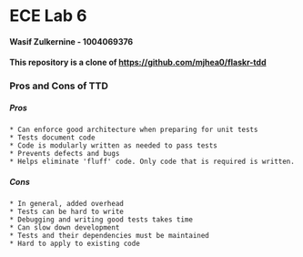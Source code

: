 # ECE Lab 6 
#### Wasif Zulkernine  - 1004069376
#### This repository is a clone of https://github.com/mjhea0/flaskr-tdd

### Pros and Cons of TTD
##### Pros
	* Can enforce good architecture when preparing for unit tests
	* Tests document code
	* Code is modularly written as needed to pass tests 
	* Prevents defects and bugs
	* Helps eliminate 'fluff' code. Only code that is required is written. 
##### Cons  
	* In general, added overhead
	* Tests can be hard to write 
	* Debugging and writing good tests takes time
	* Can slow down development 
	* Tests and their dependencies must be maintained
	* Hard to apply to existing code



